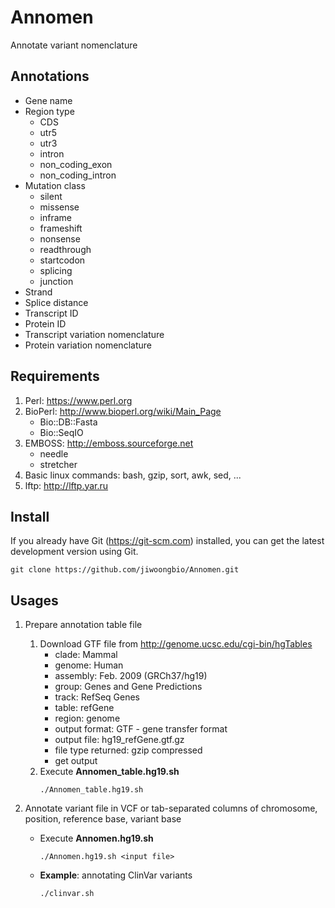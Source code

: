 # Annomen

Annotate variant nomenclature


## Annotations

* Gene name
* Region type
  * CDS
  * utr5
  * utr3
  * intron
  * non_coding_exon
  * non_coding_intron
* Mutation class
  * silent
  * missense
  * inframe
  * frameshift
  * nonsense
  * readthrough
  * startcodon
  * splicing
  * junction
* Strand
* Splice distance
* Transcript ID
* Protein ID
* Transcript variation nomenclature
* Protein variation nomenclature


## Requirements

1. Perl: https://www.perl.org
2. BioPerl: http://www.bioperl.org/wiki/Main_Page
   * Bio::DB::Fasta
   * Bio::SeqIO
3. EMBOSS: http://emboss.sourceforge.net
   * needle
   * stretcher
4. Basic linux commands: bash, gzip, sort, awk, sed, ...
5. lftp: http://lftp.yar.ru


## Install

If you already have Git (https://git-scm.com) installed, you can get the latest development version using Git.
```
git clone https://github.com/jiwoongbio/Annomen.git
```


## Usages

1. Prepare annotation table file
   1. Download GTF file from http://genome.ucsc.edu/cgi-bin/hgTables
      * clade: Mammal
      * genome: Human
      * assembly: Feb. 2009 (GRCh37/hg19)
      * group: Genes and Gene Predictions
      * track: RefSeq Genes
      * table: refGene
      * region: genome
      * output format: GTF - gene transfer format
      * output file: hg19_refGene.gtf.gz
      * file type returned: gzip compressed
      * get output
   2. Execute **Annomen_table.hg19.sh**
      ```
      ./Annomen_table.hg19.sh
      ```

2. Annotate variant file in VCF or tab-separated columns of chromosome, position, reference base, variant base
   * Execute **Annomen.hg19.sh**
     ```
     ./Annomen.hg19.sh <input file>
     ```
   * **Example**: annotating ClinVar variants
     ```
     ./clinvar.sh
     ```
